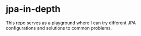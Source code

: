 # jpa-in-depth
This repo serves as a playground where I can try different JPA configurations and solutions to common problems. 

